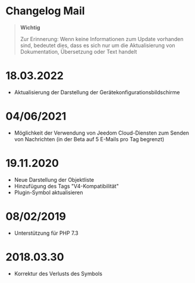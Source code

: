 # Changelog Mail

>**Wichtig**
>
>Zur Erinnerung: Wenn keine Informationen zum Update vorhanden sind, bedeutet dies, dass es sich nur um die Aktualisierung von Dokumentation, Übersetzung oder Text handelt

# 18.03.2022

- Aktualisierung der Darstellung der Gerätekonfigurationsbildschirme

# 04/06/2021

- Möglichkeit der Verwendung von Jeedom Cloud-Diensten zum Senden von Nachrichten (in der Beta auf 5 E-Mails pro Tag begrenzt)

# 19.11.2020

- Neue Darstellung der Objektliste
- Hinzufügung des Tags "V4-Kompatibilität"
- Plugin-Symbol aktualisieren

# 08/02/2019

- Unterstützung für PHP 7.3

# 2018.03.30

- Korrektur des Verlusts des Symbols
